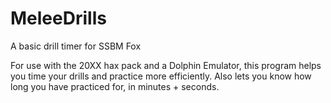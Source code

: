 MeleeDrills
===========

A basic drill timer for SSBM Fox

For use with the 20XX hax pack and a Dolphin Emulator, this program
helps you time your drills and practice more efficiently. 
Also lets you know how long you have practiced for, in minutes + seconds.
